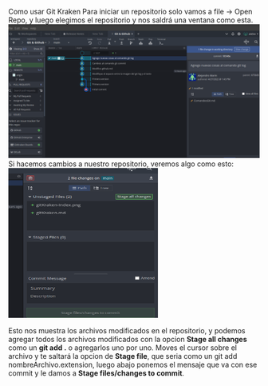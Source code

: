 Como usar Git Kraken
Para iniciar un repositorio solo vamos a file -> Open Repo, y luego elegimos el repositorio y nos saldrá una ventana como esta.
![](gitKraken-Index.png)
Si hacemos cambios a nuestro repositorio, veremos algo como esto:
<img src="gitKraken-Commit.png" width=300 height=300>

Esto nos muestra los archivos modificados en el repositorio, y podemos agregar todos los archivos modificados con la opcion **Stage all changes** como un **git add .** o agregarlos uno por uno. Moves el cursor sobre el archivo y te saltará la opcion de **Stage file**, que seria como un git add nombreArchivo.extension, luego abajo ponemos el mensaje que va con ese commit y le damos a **Stage files/changes to commit**.

